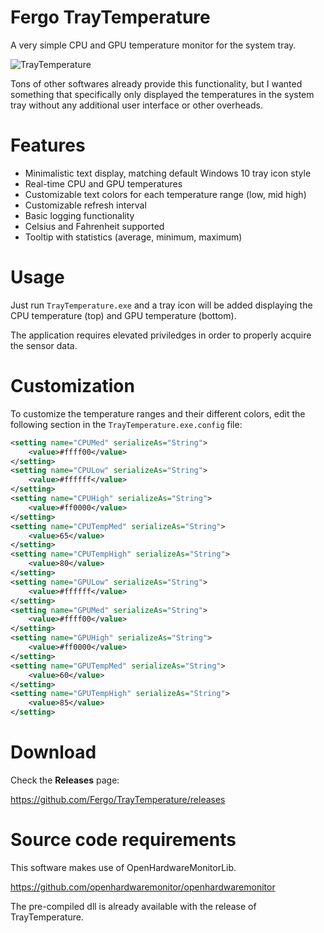 # Fergo TrayTemperature

A very simple CPU and GPU temperature monitor for the system tray.

![TrayTemperature](https://i.imgur.com/pwWbuCm.jpg)

Tons of other softwares already provide this functionality, but I wanted something that specifically only displayed the temperatures in the system tray without any additional user interface or other overheads.

# Features

* Minimalistic text display, matching default Windows 10 tray icon style
* Real-time CPU and GPU temperatures
* Customizable text colors for each temperature range (low, mid high)
* Customizable refresh interval 
* Basic logging functionality
* Celsius and Fahrenheit supported
* Tooltip with statistics (average, minimum, maximum)

# Usage

Just run  `TrayTemperature.exe` and a tray icon will be added displaying the CPU temperature (top) and GPU temperature (bottom). 

The application requires elevated priviledges in order to properly acquire the sensor data.

# Customization

To customize the temperature ranges and their different colors, edit the following section in the `TrayTemperature.exe.config` file:

```xml
<setting name="CPUMed" serializeAs="String">
	<value>#ffff00</value>
</setting>
<setting name="CPULow" serializeAs="String">
	<value>#ffffff</value>
</setting>
<setting name="CPUHigh" serializeAs="String">
	<value>#ff0000</value>
</setting>
<setting name="CPUTempMed" serializeAs="String">
	<value>65</value>
</setting>
<setting name="CPUTempHigh" serializeAs="String">
	<value>80</value>
</setting>
<setting name="GPULow" serializeAs="String">
	<value>#ffffff</value>
</setting>
<setting name="GPUMed" serializeAs="String">
	<value>#ffff00</value>
</setting>
<setting name="GPUHigh" serializeAs="String">
	<value>#ff0000</value>
</setting>
<setting name="GPUTempMed" serializeAs="String">
	<value>60</value>
</setting>
<setting name="GPUTempHigh" serializeAs="String">
	<value>85</value>
</setting>
```

# Download

Check the **Releases** page: 

https://github.com/Fergo/TrayTemperature/releases

# Source code requirements 

This software makes use of OpenHardwareMonitorLib.

https://github.com/openhardwaremonitor/openhardwaremonitor

The pre-compiled dll is already available with the release of TrayTemperature.

